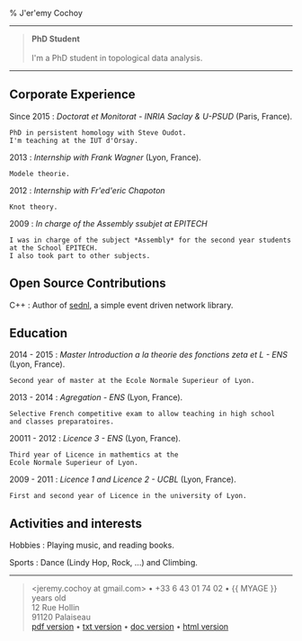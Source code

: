 % J\'er\'emy Cochoy

----

> **PhD Student**
> \
> \
> I'm a PhD student in topological data analysis.

----

Corporate Experience
--------------------

Since 2015
:   *Doctorat et Monitorat - INRIA Saclay & U-PSUD*
    (Paris, France).

    PhD in persistent homology with Steve Oudot.
    I'm teaching at the IUT d'Orsay.

2013
:   *Internship with Frank Wagner*
    (Lyon, France).

    Modele theorie.

2012
:   *Internship with Fr\'ed\'eric Chapoton*

    Knot theory.

2009
:   *In charge of the Assembly ssubjet at EPITECH*

    I was in charge of the subject *Assembly* for the second year students
    at the School EPITECH.
    I also took part to other subjects.

Open Source Contributions
-------------------------

C++
:   Author of
    [sednl](https://github.com/zenol/sednl), a
    simple event driven network library.


Education
---------

2014 - 2015
:   *Master Introduction a la theorie des fonctions zeta et L - ENS*
    (Lyon, France).

    Second year of master at the Ecole Normale Superieur of Lyon.

2013 - 2014
:   *Agregation - ENS* (Lyon, France).

    Selective French competitive exam to allow teaching in high school
    and classes preparatoires.

20011 - 2012
:   *Licence 3 - ENS* (Lyon, France).

    Third year of Licence in mathemtics at the
    Ecole Normale Superieur of Lyon.


2009 - 2011
:   *Licence 1 and Licence 2 - UCBL* (Lyon, France).

    First and second year of Licence in the university of Lyon.

Activities and interests
------------------------

Hobbies
:   Playing music, and reading books.

Sports
:   Dance (Lindy Hop, Rock, ...) and Climbing.


----

> <jeremy.cochoy at gmail.com> • +33 6 43 01 74 02 • {{ MYAGE }} years old\
> 12 Rue Hollin\
> 91120 Palaiseau
> \
> [pdf version](http://zenol.fr/resume/index.pdf) •
> [txt version](http://zenol.fr/resume/index.txt) •
> [doc version](http://zenol.fr/resume/index.docx) •
> [html version](http://zenol.fr/resume/index.html)
